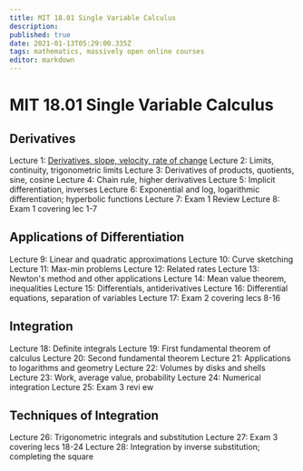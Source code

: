 ```yaml
---
title: MIT 18.01 Single Variable Calculus
description: 
published: true
date: 2021-01-13T05:29:00.335Z
tags: mathematics, massively open online courses
editor: markdown
---
```


# MIT 18.01 Single Variable Calculus

## Derivatives

Lecture 1: [Derivatives, slope, velocity, rate of change](/mooc-notes/mit-18-01-single-variable-calculus/lecture-1)
Lecture 2: Limits, continuity, trigonometric limits
Lecture 3: Derivatives of products, quotients, sine, cosine
Lecture 4: Chain rule, higher derivatives
Lecture 5: Implicit differentiation, inverses
Lecture 6: Exponential and log, logarithmic differentiation; hyperbolic functions
Lecture 7: Exam 1 Review
Lecture 8: Exam 1 covering lec 1-7
## Applications of Differentiation
Lecture 9: Linear and quadratic approximations
Lecture 10: Curve sketching
Lecture 11: Max-min problems
Lecture 12: Related rates
Lecture 13: Newton's method and other applications
Lecture 14: Mean value theorem, inequalities
Lecture 15: Differentials, antiderivatives
Lecture 16: Differential equations, separation of variables
Lecture 17: Exam 2 covering lecs 8-16
## Integration
Lecture 18: Definite integrals
Lecture 19: First fundamental theorem of calculus
Lecture 20: Second fundamental theorem
Lecture 21: Applications to logarithms and geometry
Lecture 22: Volumes by disks and shells
Lecture 23: Work, average value, probability
Lecture 24: Numerical integration
Lecture 25: Exam 3 revi ew 
## Techniques of Integration
Lecture 26: Trigonometric integrals and substitution 
Lecture 27: Exam 3 covering lecs 18-24
Lecture 28: Integration by inverse substitution; completing the square